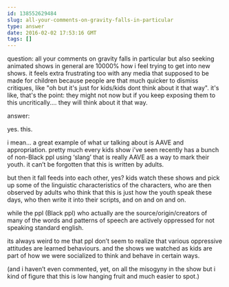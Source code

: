 ```yaml
---
id: 138552629484
slug: all-your-comments-on-gravity-falls-in-particular
type: answer
date: 2016-02-02 17:53:16 GMT
tags: []
---
```

question: all your comments on gravity falls in particular but also seeking animated shows in general are 10000% how i feel trying to get into new shows. it feels extra frustrating too with any media that supposed to be made for children because people are that much quicker to dismiss critiques, like "oh but it's just for kids/kids dont think about it that way". it's like, that's the point: they might not now but if you keep exposing them to this uncritically.... they will think about it that way.

answer: <p>yes. this.</p><p>i mean... a great example of what ur talking about is AAVE and appropriation. pretty much every kids show i’ve seen recently has a bunch of non-Black ppl using&nbsp;‘slang’ that is really AAVE as a way to mark their youth. it can’t be forgotten that this is written by adults.</p><p>but then it fall feeds into each other, yes? kids watch these shows and pick up some of the linguistic characteristics of the characters, who are then observed by adults who think that this is just how the youth speak these days, who then write it into their scripts, and on and on and on.</p><p>while the ppl (Black ppl) who actually are the source/origin/creators of many of the words and patterns of speech are actively oppressed for not speaking standard english.&nbsp;</p><p>its always weird to me that ppl don’t seem to realize that various oppressive attitudes are learned behaviours. and the shows we watched as kids are part of how we were socialized to think and behave in certain ways.</p><p>(and i haven’t even commented, yet, on all the misogyny in the show but i kind of figure that this is low hanging fruit and much easier to spot.)</p>